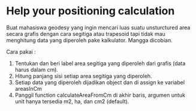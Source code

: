# Help your positioning calculation

Buat mahasiswa geodesy yang ingin mencari luas suatu unsturctured area secara grafis dengan cara
segitiga atau trapesoid tapi tidak mau menghitung data yang diperoleh pake kalkulator. 
Mangga dicobian.

Cara pakai : 
1. Tentukan dan beri label area segitiga yang diperoleh dari grafis (data harus dalam cm).
2. Hitung panjang sisi setiap area segitiga yang diperoleh.
3. Setiap data yang diperoleh dijadikan object dan di assign ke variabel areasInCm
4. Panggil function calculateAreaFromCm di akhir baris, argumen untuk unit hanya tersedia m2, ha, dan
cm2 (default).
